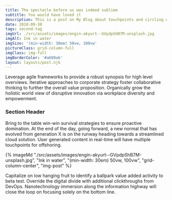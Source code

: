 ```yaml
---
title: The spectacle before us was indeed sublime
subtitle: You would have loved it
description: This is a post on My Blog about touchpoints and circling wagons.
date: 2018-09-30
tags: second-tag
imgUrl: ./src/assets/images/engin-akyurt--GVpdpShB7M-unsplash.jpg
imgAlt: Ink in water
imgSize: '(min-width: 30em) 50vw, 100vw'
pictureClass: grid-column-full
imgClass: img-full
imgBorderColor: '#a689ab'
layout: layouts/post.njk
---
```


Leverage agile frameworks to provide a robust synopsis for high level overviews. Iterative approaches to corporate strategy foster collaborative thinking to further the overall value proposition. Organically grow the holistic world view of disruptive innovation via workplace diversity and empowerment.

### Section Header

Bring to the table win-win survival strategies to ensure proactive domination. At the end of the day, going forward, a new normal that has evolved from generation X is on the runway heading towards a streamlined cloud solution. User generated content in real-time will have multiple touchpoints for offshoring.

{% imageMd "./src/assets/images/engin-akyurt--GVpdpShB7M-unsplash.jpg", "Ink in water", "(min-width: 30em) 50vw, 100vw", "grid-column-center", "img-post" %}

Capitalize on low hanging fruit to identify a ballpark value added activity to beta test. Override the digital divide with additional clickthroughs from DevOps. Nanotechnology immersion along the information highway will close the loop on focusing solely on the bottom line.

